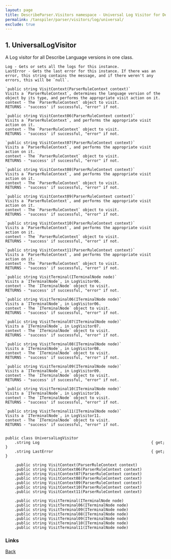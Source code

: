 ```yaml
---
layout: page
title: DescribeParser.Visitors namespace - Universal Log Visitor for Describe
permalink: /tanspiler/parser/visitors/log/universal/
exclude: true
---
```

## 1. UniversalLogVisitor
A Log visitor for all Describe Language versions in one class.

    Log - Gets or sets all the logs for this instance.
    LastError - Gets the last error for this instance. If there was an error, this string contains the message, and if there weren't any errors, this will be `null`.

    `public string VisitContext(ParserRuleContext context)`
    Visits a `ParserRuleContext`, determines the language version of the object by its type, and performs the appropriate visit action on it.
    context - The `ParserRuleContext` object to visit.
    RETURNS - "success' if successful, "error" if not.

    `public string VisitContext06(ParserRuleContext context)`
    Visits a `ParserRuleContext`, and performs the appropriate visit action on it.
    context - The `ParserRuleContext` object to visit.
    RETURNS - "success' if successful, "error" if not.

    `public string VisitContext07(ParserRuleContext context)`
    Visits a `ParserRuleContext`, and performs the appropriate visit action on it.
    context - The `ParserRuleContext` object to visit.
    RETURNS - "success' if successful, "error" if not.

    `public string VisitContext08(ParserRuleContext context)`
    Visits a `ParserRuleContext`, and performs the appropriate visit action on it.
    context - The `ParserRuleContext` object to visit.
    RETURNS - "success' if successful, "error" if not.

    `public string VisitContext09(ParserRuleContext context)`
    Visits a `ParserRuleContext`, and performs the appropriate visit action on it.
    context - The `ParserRuleContext` object to visit.
    RETURNS - "success' if successful, "error" if not.

    `public string VisitContext10(ParserRuleContext context)`
    Visits a `ParserRuleContext`, and performs the appropriate visit action on it.
    context - The `ParserRuleContext` object to visit.
    RETURNS - "success' if successful, "error" if not.

    `public string VisitContext11(ParserRuleContext context)`
    Visits a `ParserRuleContext`, and performs the appropriate visit action on it.
    context - The `ParserRuleContext` object to visit.
    RETURNS - "success' if successful, "error" if not.

    `public string VisitTerminal(ITerminalNode node)`
    Visits a `ITerminalNode`, in LogVisitor06.
    context - The `ITerminalNode` object to visit.
    RETURNS - "success' if successful, "error" if not.

    `public string VisitTerminal06(ITerminalNode node)`
    Visits a `ITerminalNode`, in LogVisitor06.
    context - The `ITerminalNode` object to visit.
    RETURNS - "success' if successful, "error" if not.

    `public string VisitTerminal07(ITerminalNode node)`
    Visits a `ITerminalNode`, in LogVisitor07.
    context - The `ITerminalNode` object to visit.
    RETURNS - "success' if successful, "error" if not.

    `public string VisitTerminal08(ITerminalNode node)`
    Visits a `ITerminalNode`, in LogVisitor08.
    context - The `ITerminalNode` object to visit.
    RETURNS - "success' if successful, "error" if not.

    `public string VisitTerminal09(ITerminalNode node)`
    Visits a `ITerminalNode`, in LogVisitor09.
    context - The `ITerminalNode` object to visit.
    RETURNS - "success' if successful, "error" if not.

    `public string VisitTerminal10(ITerminalNode node)`
    Visits a `ITerminalNode`, in LogVisitor10.
    context - The `ITerminalNode` object to visit.
    RETURNS - "success' if successful, "error" if not.

    `public string VisitTerminal11(ITerminalNode node)`
    Visits a `ITerminalNode`, in LogVisitor11.
    context - The `ITerminalNode` object to visit.
    RETURNS - "success' if successful, "error" if not.


    public class UniversalLogVisitor
        .string Log                                                 { get; }
        .string LastError                                           { get; }

        .public string VisitContext(ParserRuleContext context)
        .public string VisitContext06(ParserRuleContext context)
        .public string VisitContext07(ParserRuleContext context)
        .public string VisitContext08(ParserRuleContext context)
        .public string VisitContext09(ParserRuleContext context)
        .public string VisitContext10(ParserRuleContext context)
        .public string VisitContext11(ParserRuleContext context)

        .public string VisitTerminal(ITerminalNode node)
        .public string VisitTerminal06(ITerminalNode node)
        .public string VisitTerminal09(ITerminalNode node)
        .public string VisitTerminal08(ITerminalNode node)
        .public string VisitTerminal09(ITerminalNode node)
        .public string VisitTerminal10(ITerminalNode node)
        .public string VisitTerminal11(ITerminalNode node)


### Links
[Back](/tanspiler/parser/visitors/log/)